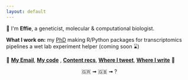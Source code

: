 ```yaml
---
layout: default
---
```




💟 I'm **Effie**, a geneticist, molecular & computational biologist. 

**What I work on:** 
my [PhD](https://gtr.ukri.org/projects?ref=studentship-2273599)
making R/Python packages for transcriptomics pipelines
a wet lab experiment helper (coming soon ⌛)


🚀 **[My Email](mailto:effieklimi@icloud.com)**, **[My code](https://github.com/effieklimi)** ,  **[Content recs](https://github.com/effieklimi/content-recs)**, **[Where I tweet](http://twitter.com/heffiemetal)**, **[Where I write](http://effieklimi.substack.com)** 💫
  


<div align="center">
  🇬🇷 ➟ 🇬🇧 ➟ ?
</div>
